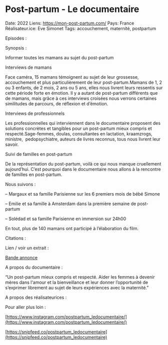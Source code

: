 # Post-partum - Le documentaire

Date: 2022
Liens: https://mon-post-partum.com/
Pays: France
Réalisateur.ice: Eve Simonet
Tags: accouchement, maternité, postpartum

Episodes :

Synopsis :

Informer toutes les mamans au sujet du post-partum

Interviews de mamans

Face caméra, 15 mamans témoignent au sujet de leur grossesse, accouchement et plus particulièrement de leur post-partum.Mamans de 1, 2 ou 3 enfants, de 2 mois, 2 ans ou 5 ans, elles nous livrent leurs ressentis sur cette période forte en émotion. Il y a autant de post-partum différents que de mamans, mais grâce à ces interviews croisées nous verrons certaines similitudes de parcours, de réflexion et d’émotion.

Interviews de professionnels

Les professionnelles qui interviennent dans le documentaire proposent des solutions concrètes et tangibles pour un post-partum mieux compris et respecté.Sage-femmes, doulas, consultantes en lactation, kraamzrogs, ministre,  pedopsychiatre, auteurs de livres reconnus, tous nous livrent leur savoir.

Suivi de familles en post-partum

De la représentation du post-partum, voilà ce qui nous manque cruellement aujourd’hui. C’est pourquoi dans le documentaire nous allons à la rencontre de familles en post-partum.

Nous suivons :

– Margaux et sa famille Parisienne sur les 6 premiers mois de bébé Simone

– Emilie et sa famille à Amsterdam dans la première semaine de post-partum

– Solédad et sa famille Parisienne en immersion sur 24h00 

En tout, plus de 140 mamans ont participé à l’élaboration du film.

Citations :

Lien / voir un extrait :

[Bande annonce](https://youtu.be/xLyY84i6_nI) 

A propos du documentaire :

“Un post-partum mieux compris et respecté. Aider les femmes à devenir mères dans l'amour et la bienveillance et leur donner l’opportunité de s’exprimer librement au sujet de leurs expériences avec la maternité.”

A propos des réalisateurices :

Pour aller plus loin :

[https://www.instagram.com/postpartum_ledocumentaire/](https://www.instagram.com/postpartum_ledocumentaire/)

[https://snipfeed.co/postpartum_ledocumentaire](https://snipfeed.co/postpartum_ledocumentaire)
